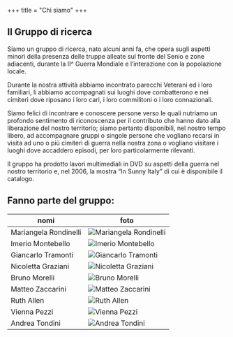 +++
title = "Chi siamo"
+++

## Il Gruppo di ricerca

Siamo un gruppo di ricerca, nato alcuni anni fa, che opera sugli aspetti minori della presenza delle truppe alleate sul fronte del Senio e zone adiacenti, durante la II^ Guerra Mondiale e l’interazione con la popolazione locale.

Durante la nostra attività abbiamo incontrato parecchi Veterani ed i loro familiari, li abbiamo accompagnati sui luoghi dove combatterono e nei cimiteri dove riposano i loro cari, i loro commilitoni o i loro connazionali.

Siamo felici di incontrare e conoscere persone verso le quali nutriamo un profondo sentimento di riconoscenza per il contributo che hanno dato alla liberazione del nostro territorio; siamo pertanto disponibili, nel nostro tempo libero, ad accompagnare gruppi o singole persone che vogliano recarsi in visita ad uno o più cimiteri di guerra nella nostra zona o vogliano visitare i luoghi dove accaddero episodi, per loro particolarmente rilevanti.

Il gruppo ha prodotto lavori multimediali in DVD su aspetti della guerra nel nostro territorio e, nel 2006, la mostra “In Sunny Italy” di cui è disponibile il catalogo.

## Fanno parte del gruppo:

nomi                   | foto
-----------------------|--------------------------------------------------------
Mariangela Rondinelli  | ![Mariangela Rondinelli](/images/people/mariangela.jpg)
Imerio Montebello      | ![Imerio Montebello](/images/people/imerio.jpg)
Giancarlo Tramonti     | ![Giancarlo Tramonti](/images/people/giancarlo.jpg)
Nicoletta Graziani     | ![Nicoletta Graziani](/images/people/nicoletta.jpg)
Bruno Morelli          | ![Bruno Morelli](/images/people/bruno.jpg)
Matteo Zaccarini       | ![Matteo Zaccarini](/images/people/matteo.jpg)
Ruth Allen             | ![Ruth Allen](/images/people/ruth.jpg)
Vienna Pezzi           | ![Vienna Pezzi](/images/people/vienna.jpg)
Andrea Tondini         | ![Andrea Tondini](/images/people/andrea.jpg)
